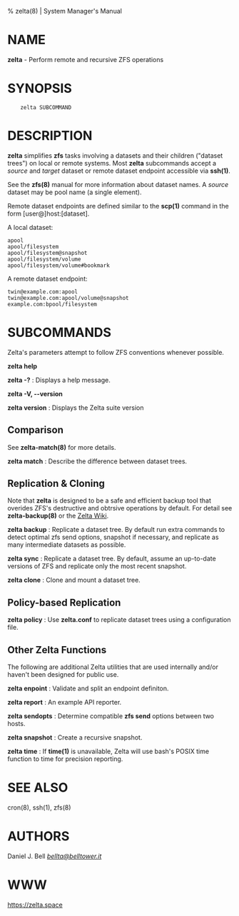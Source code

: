 % zelta(8) | System Manager's Manual

# NAME
**zelta** - Perform remote and recursive ZFS operations

# SYNOPSIS
        zelta SUBCOMMAND

# DESCRIPTION
**zelta** simplifies **zfs** tasks involving a datasets and their children ("dataset trees") on local or remote systems. Most **zelta** subcommands accept a _source_ and _target_ dataset or remote dataset endpoint accessible via **ssh(1)**.

See the **zfs(8)** manual for more information about dataset names. A _source_ dataset may be pool name (a single element).

Remote dataset endpoints are defined similar to the **scp(1)** command in the form [user@]host:[dataset].

A local dataset:

    apool
    apool/filesystem
    apool/filesystem@snapshot
    apool/filesystem/volume
    apool/filesystem/volume#bookmark

A remote dataset endpoint:

    twin@example.com:apool
    twin@example.com:apool/volume@snapshot
    example.com:bpool/filesystem


# SUBCOMMANDS
Zelta's parameters attempt to follow ZFS conventions whenever possible.

**zelta help**

**zelta -?**
:    Displays a help message.

**zelta -V, --version**

**zelta version**
:    Displays the Zelta suite version


## Comparison
See **zelta-match(8)** for more details.

**zelta match**
:    Describe the difference between dataset trees.

## Replication & Cloning
Note that **zelta** is designed to be a safe and efficient backup tool that overides ZFS's destructive and obtrsive operations by default. For detail see **zelta-backup(8)** or the [Zelta Wiki](https://zelta.space/home).

**zelta backup**
:    Replicate a dataset tree. By default run extra commands to detect optimal zfs send options, snapshot if necessary, and replicate as many intermediate datasets as possible.

**zelta sync**
:    Replicate a dataset tree. By default, assume an up-to-date versions of ZFS and replicate only the most recent snapshot.

**zelta clone**
:    Clone and mount a dataset tree.

## Policy-based Replication

**zelta policy**
:    Use **zelta.conf** to replicate dataset trees using a configuration file.

## Other Zelta Functions
The following are additional Zelta utilities that are used internally and/or haven't been designed for public use.

**zelta enpoint**
:    Validate and split an endpoint definiton.

**zelta report**
:    An example API reporter.

**zelta sendopts**
:    Determine compatible **zfs send** options between two hosts.

**zelta snapshot**
:    Create a recursive snapshot.

**zelta time**
:    If **time(1)** is unavailable, Zelta will use bash's POSIX time function to time for precision reporting.

# SEE ALSO
cron(8), ssh(1), zfs(8)

# AUTHORS
Daniel J. Bell _<bellta@belltower.it>_

# WWW
https://zelta.space
